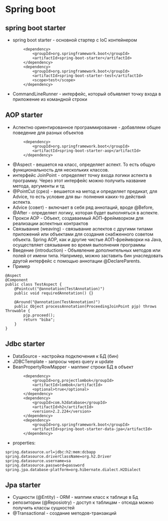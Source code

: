 # Spring boot

## spring boot starter

* spring boot starter - основной стартер с IoC контейнером

```
        <dependency>
            <groupId>org.springframework.boot</groupId>
            <artifactId>spring-boot-starter</artifactId>
        </dependency>
        <dependency>
            <groupId>org.springframework.boot</groupId>
            <artifactId>spring-boot-starter-test</artifactId>
            <scope>test</scope>
        </dependency>
```

* CommandLineRunner - интерфейс, который объявляет точку входа в приложение из командной строки

## AOP starter

* Аспектно ориентированное программирование - добавляем общее поведение для разных объектов

```
        <dependency>
            <groupId>org.springframework.boot</groupId>
            <artifactId>spring-boot-starter-aop</artifactId>
        </dependency>

```

* @Aspect - вешается на класс, определяет аспект. То есть общую функциональность для нескольких
классов.
* интерфейс JoinPoint - определяет точку входа логики аспекта в программу. Через этот интерфейс
можно получить название метода, аргументы и тд
* @PointCut (срез) - вешается на метод и определяет предикат, для Advice, то есть условие для вы-
полнения каких-то действий аспекта.
* Advice (совет) - включает в себя ряд аннотаций, вроде @Before, @After - определяет логику, которая
будет выполняться в аспекте.
* Прокси AOP - Объект, создаваемый АОП-фреймворком для реализации аспектных контрактов
* Связывание (weaving) - связывание аспектов с другими типами приложений или объектами для
создания снабженного советом объекта. Spring AOP, как и другие чистые АОП-фреймворки на Java,
осуществляет связывание во время выполнения программы
* Введение (introduction) - Объявление дополнительных методов или полей от имени типа. Например,
можно заставить бин унаследовать другой интерфейс с помощью аннотации @DeclareParents.
* Пример

```
@Aspect
@Component
public class TestAspect {
    @Pointcut("@annotation(TestAnnotation)")
    public void requiredAnnotation() {}

    @Around("@annotation(TestAnnotation)")
    public Object processAnnotation(ProceedingJoinPoint pjp) throws Throwable {
        pjp.proceed();
        return "biba";
    }
}
```

## Jdbc starter

* DataSource - настройка подключения к БД (бин)
* JDBCTemplate - запросы через query и update
* BeanPropertyRowMapper - маппинг строки БД в объект

```
        <dependency>
            <groupId>org.projectlombok</groupId>
            <artifactId>lombok</artifactId>
            <optional>true</optional>
        </dependency>
        <dependency>
            <groupId>com.h2database</groupId>
            <artifactId>h2</artifactId>
            <version>2.2.224</version>
        </dependency>
        <dependency>
            <groupId>org.springframework.boot</groupId>
            <artifactId>spring-boot-starter-data-jpa</artifactId>
        </dependency>
```

* properties:

```
spring.datasource.url=jdbc:h2:mem:dcbapp
spring.datasource.driverClassName=org.h2.Driver
spring.datasource.username=sa
spring.datasource.password=password
spring.jpa.database-platform=org.hibernate.dialect.H2Dialect
```

## Jpa starter

* Сущности (@Entity) - ORM - маппим класс к таблице в Бд
* репозитории (@Reposiotry) - доступ к таблицам - отсюда можно получить классы сущностей
* @Transactional - создание методов-транзакций
